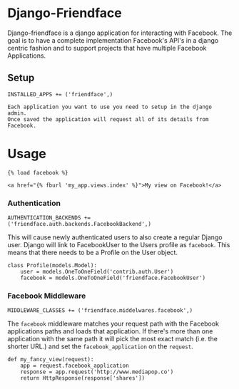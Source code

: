 # Django-Friendface

Django-friendface is a django application for interacting with Facebook. The
goal is to have a complete implementation Facebook's API's in a django centric
fashion and to support projects that have multiple Facebook Applications.

## Setup

    INSTALLED_APPS += ('friendface',)

    Each application you want to use you need to setup in the django admin.
    Once saved the application will request all of its details from Facebook.

# Usage

    {% load facebook %}

    <a href="{% fburl 'my_app.views.index' %}">My view on Facebook!</a>

### Authentication

    AUTHENTICATION_BACKENDS += ('friendface.auth.backends.FacebookBackend',)

This will cause newly authenticated users to also create a regular Django user.
Django will link to FacebookUser to the Users profile as `facebook`. This means
that there needs to be a Profile on the User object.

    class Profile(models.Model):
        user = models.OneToOneField('contrib.auth.User')
        facebook = models.OneToOneField('friendface.FacebookUser')


### Facebook Middleware

    MIDDLEWARE_CLASSES += ('friendface.middelwares.facebook',)

The `facebook` middleware matches your request path with the Facebook
applications paths and loads that application. If there's more than one
application with the same path it will pick the most exact match (i.e. the
shorter URL.) and set the `facebook_application` on the `request`.

    def my_fancy_view(request):
        app = request.facebook_application
        response = app.request('http://www.mediapop.co')
        return HttpResponse(response['shares'])